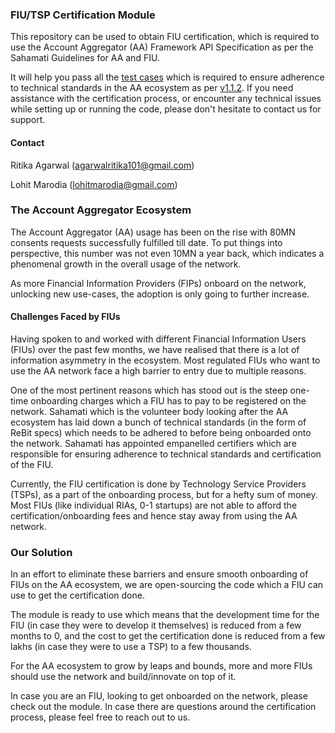 ### FIU/TSP Certification Module
This repository can be used to obtain FIU certification, which is required to use the Account Aggregator (AA) Framework API Specification as per the Sahamati Guidelines for AA and FIU. 

It will help you pass all the [test cases](https://github.com/Sahamati/certification-framework/blob/main/certification-scenarios/fiu.md) which is required to ensure adherence to technical standards in the AA ecosystem as per [v1.1.2](https://api.rebit.org.in/viewSpec/AA_1_1_2.yaml). 
If you need assistance with the certification process, or encounter any technical issues while setting up or running the code, please don't hesitate to contact us for support.

#### Contact

Ritika Agarwal (agarwalritika101@gmail.com)

Lohit Marodia (lohitmarodia@gmail.com)

### The Account Aggregator Ecosystem

The Account Aggregator (AA) usage has been on the rise with 80MN consents requests successfully fulfilled till date. To put things into perspective, this number was not even 10MN a year back, which indicates a phenomenal growth in the overall usage of the network. 

As more Financial Information Providers (FIPs) onboard on the network, unlocking new use-cases, the adoption is only going to further increase.

#### Challenges Faced by FIUs

Having spoken to and worked with different Financial Information Users (FIUs) over the past few months, we have realised that there is a lot of information asymmetry in the ecosystem. Most regulated FIUs who want to use the AA network face a high barrier to entry due to multiple reasons. 

One of the most pertinent reasons which has stood out is the steep one-time onboarding charges which a FIU has to pay to be registered on the network. Sahamati which is the volunteer body looking after the AA ecosystem has laid down a bunch of technical standards (in the form of ReBit specs) which needs to be adhered to before being onboarded onto the network. Sahamati has appointed empanelled certifiers which are responsible for ensuring adherence to technical standards and certification of the FIU. 

Currently, the FIU certification is done by Technology Service Providers (TSPs), as a part of the onboarding process, but for a hefty sum of money. Most FIUs (like individual RIAs, 0-1 startups) are not able to afford the certification/onboarding fees and hence stay away from using the AA network.

### Our Solution

In an effort to eliminate these barriers and ensure smooth onboarding of FIUs on the AA ecosystem, we are open-sourcing the code which a FIU can use to get the certification done. 

The module is ready to use which means that the development time for the FIU (in case they were to develop it themselves) is reduced from a few months to 0, and the cost to get the certification done is reduced from a few lakhs (in case they were to use a TSP) to a few thousands. 

For the AA ecosystem to grow by leaps and bounds, more and more FIUs should use the network and build/innovate on top of it. 

In case you are an FIU, looking to get onboarded on the network, please check out the module. In case there are questions around the certification process, please feel free to reach out to us.
